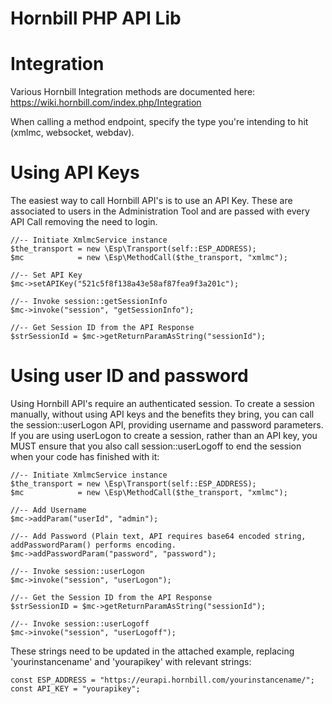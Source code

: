 
Hornbill PHP API Lib
========

Integration
===
Various Hornbill Integration methods are documented here: https://wiki.hornbill.com/index.php/Integration

When calling a method endpoint, specify the type you're intending to hit (xmlmc, websocket, webdav). 

Using API Keys
===

The easiest way to call Hornbill API's is to use an API Key. These are associated to users in the Administration Tool and are passed with every API Call removing the need to login.
```
//-- Initiate XmlmcService instance
$the_transport = new \Esp\Transport(self::ESP_ADDRESS); 
$mc            = new \Esp\MethodCall($the_transport, "xmlmc");

//-- Set API Key
$mc->setAPIKey("521c5f8f138a43e58af87fea9f3a201c");

//-- Invoke session::getSessionInfo
$mc->invoke("session", "getSessionInfo");

//-- Get Session ID from the API Response
$strSessionId = $mc->getReturnParamAsString("sessionId");
```

Using user ID and password
===

Using Hornbill API's require an authenticated session. To create a session manually, without using API keys and the benefits they bring, you can call the session::userLogon API, providing username and password parameters. If you are using userLogon to create a session, rather than an API key, you MUST ensure that you also call session::userLogoff to end the session when your code has finished with it:

```
//-- Initiate XmlmcService instance
$the_transport = new \Esp\Transport(self::ESP_ADDRESS);
$mc            = new \Esp\MethodCall($the_transport, "xmlmc");

//-- Add Username
$mc->addParam("userId", "admin");

//-- Add Password (Plain text, API requires base64 encoded string, addPasswordParam() performs encoding.
$mc->addPasswordParam("password", "password");

//-- Invoke session::userLogon
$mc->invoke("session", "userLogon");

//-- Get the Session ID from the API Response
$strSessionID = $mc->getReturnParamAsString("sessionId");

//-- Invoke session::userLogoff
$mc->invoke("session", "userLogoff");

```
These strings need to be updated in the attached example, replacing 'yourinstancename' and 'yourapikey' with relevant strings:
```
const ESP_ADDRESS = "https://eurapi.hornbill.com/yourinstancename/";
const API_KEY = "yourapikey";
```
